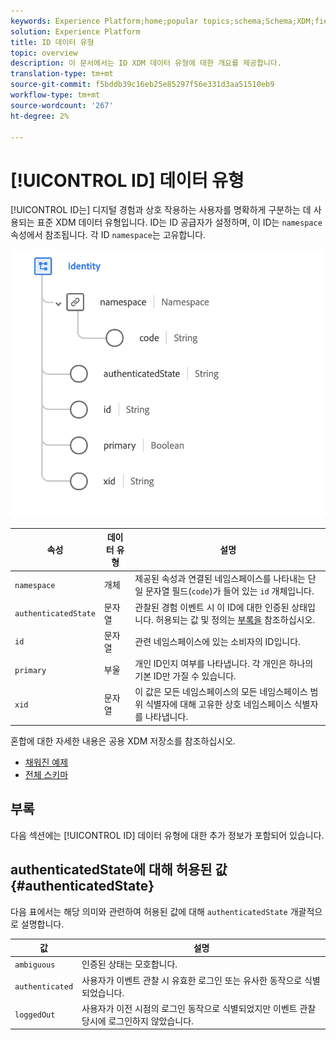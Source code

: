 ```yaml
---
keywords: Experience Platform;home;popular topics;schema;Schema;XDM;fields;schemas;Schemas;identity;datatype;data-type;data type;
solution: Experience Platform
title: ID 데이터 유형
topic: overview
description: 이 문서에서는 ID XDM 데이터 유형에 대한 개요를 제공합니다.
translation-type: tm+mt
source-git-commit: f5bddb39c16eb25e85297f56e331d3aa51510eb9
workflow-type: tm+mt
source-wordcount: '267'
ht-degree: 2%

---
```



# [!UICONTROL ID] 데이터 유형

[!UICONTROL ID는] 디지털 경험과 상호 작용하는 사용자를 명확하게 구분하는 데 사용되는 표준 XDM 데이터 유형입니다. ID는 ID 공급자가 설정하며, 이 ID는 `namespace` 속성에서 참조됩니다. 각 ID `namespace`는 고유합니다.

<img src="../images/data-types/identity.png" width="550" /><br />

| 속성 | 데이터 유형 | 설명 |
| --- | --- | --- |
| `namespace` | 개체 | 제공된 속성과 연결된 네임스페이스를 나타내는 단일 문자열 필드(`code`)가 들어 있는 `id` 개체입니다. |
| `authenticatedState` | 문자열 | 관찰된 경험 이벤트 시 이 ID에 대한 인증된 상태입니다. 허용되는 값 및 정의는 [부록을](#authenticatedState) 참조하십시오. |
| `id` | 문자열 | 관련 네임스페이스에 있는 소비자의 ID입니다. |
| `primary` | 부울 | 개인 ID인지 여부를 나타냅니다. 각 개인은 하나의 기본 ID만 가질 수 있습니다. |
| `xid` | 문자열 | 이 값은 모든 네임스페이스의 모든 네임스페이스 범위 식별자에 대해 고유한 상호 네임스페이스 식별자를 나타냅니다. |

혼합에 대한 자세한 내용은 공용 XDM 저장소를 참조하십시오.

* [채워진 예제](https://github.com/adobe/xdm/blob/master/components/datatypes/identity.example.1.json)
* [전체 스키마](https://github.com/adobe/xdm/blob/master/components/datatypes/identity.schema.json)

## 부록

다음 섹션에는 [!UICONTROL ID] 데이터 유형에 대한 추가 정보가 포함되어 있습니다.

## authenticatedState에 대해 허용된 값 {#authenticatedState}

다음 표에서는 해당 의미와 관련하여 허용된 값에 대해 `authenticatedState` 개괄적으로 설명합니다.

| 값 | 설명 |
| --- | --- |
| `ambiguous` | 인증된 상태는 모호합니다. |
| `authenticated` | 사용자가 이벤트 관찰 시 유효한 로그인 또는 유사한 동작으로 식별되었습니다. |
| `loggedOut` | 사용자가 이전 시점의 로그인 동작으로 식별되었지만 이벤트 관찰 당시에 로그인하지 않았습니다. |